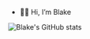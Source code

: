 - 👋🏾 Hi, I’m Blake

<!---
blakejoy/blakejoy is a ✨ special ✨ repository because its `README.md` (this file) appears on your GitHub profile.
You can click the Preview link to take a look at your changes.
--->

![Blake's GitHub stats](https://github-readme-stats.vercel.app/api?username=blakejoy&count_private=true)
